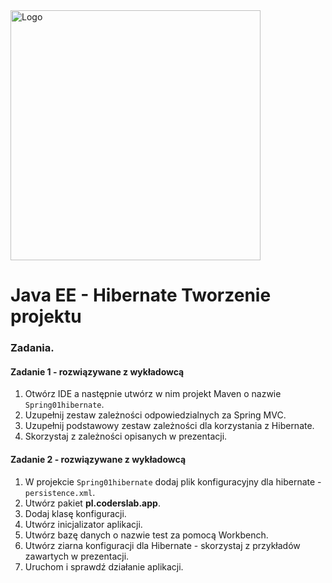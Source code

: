<img alt="Logo" src="http://coderslab.pl/svg/logo-coderslab.svg" width="400">

# Java EE  - Hibernate Tworzenie projektu

### Zadania.

#### Zadanie 1 - rozwiązywane z wykładowcą

1. Otwórz IDE  a następnie utwórz w nim projekt Maven o nazwie `Spring01hibernate`.
2. Uzupełnij zestaw zależności odpowiedzialnych za Spring MVC.
3. Uzupełnij podstawowy zestaw zależności dla korzystania z Hibernate.
4. Skorzystaj z zależności opisanych w prezentacji.  

#### Zadanie 2 - rozwiązywane z wykładowcą

1. W projekcie `Spring01hibernate` dodaj plik konfiguracyjny dla hibernate -  `persistence.xml`.
2. Utwórz pakiet **pl.coderslab.app**.
3. Dodaj klasę konfiguracji.
4. Utwórz inicjalizator aplikacji.
5. Utwórz bazę danych o nazwie test za pomocą Workbench.
6. Utwórz ziarna konfiguracji dla Hibernate - skorzystaj z przykładów zawartych w prezentacji.
5. Uruchom i sprawdź działanie aplikacji.

    
